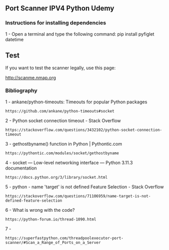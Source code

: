 ## Port Scanner IPV4 Python Udemy

 ### Instructions for installing dependencies
 
1 - Open a terminal and type the following command: pip install pyfiglet datetime

 ## Test
 
 If you want to test the scanner legally, use this page:
 
 
  http://scanme.nmap.org
  
  
  

 ### Bibliography
 
1 - ankane/python-timeouts: Timeouts for popular Python packages
    
    https://github.com/ankane/python-timeouts#socket

2 - Python socket connection timeout - Stack Overflow
    
    https://stackoverflow.com/questions/3432102/python-socket-connection-timeout

3 - gethostbyname() function in Python | Pythontic.com
    
    https://pythontic.com/modules/socket/gethostbyname

4 - socket — Low-level networking interface — Python 3.11.3 documentation
    
    https://docs.python.org/3/library/socket.html


5 - python - name 'target' is not defined Feature Selection - Stack Overflow
    
    https://stackoverflow.com/questions/71106959/name-target-is-not-defined-feature-selection

6 - What is wrong with the code?
    
    https://python-forum.io/thread-1090.html
    
7 - 

    https://superfastpython.com/threadpoolexecutor-port-scanner/#Scan_a_Range_of_Ports_on_a_Server

